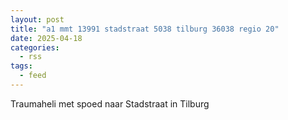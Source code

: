 ```yaml
---
layout: post
title: "a1 mmt 13991 stadstraat 5038 tilburg 36038 regio 20"
date: 2025-04-18
categories: 
  - rss
tags: 
  - feed
---
```


Traumaheli met spoed naar Stadstraat in Tilburg
